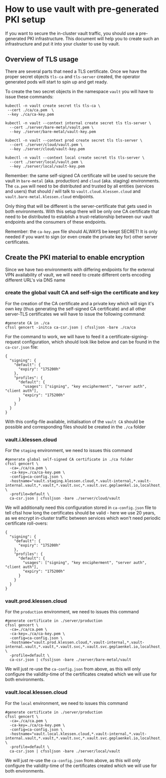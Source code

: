 # How to use vault with pre-generated PKI setup
If you want to secure the in-cluster vault traffic, you should use a pre-generated PKI infrastructure. This document will help you to create such an infrastructure and put it into your cluster to use by vault.

## Overview of TLS usage
There are several parts that need a TLS certificate. Once we have the proper secret objects `tls-ca` and `tls-server` created, the operator generated pods will start to spin up and get ready.

To create the two secret objects in the namespace `vault` you will have to issue these commands:

```
kubectl -n vault create secret tls tls-ca \
 --cert ./ca/ca.pem  \
 --key ./ca/ca-key.pem

kubectl -n vault --context internal create secret tls tls-server \
  --cert ./server/bare-metal/vault.pem \
  --key ./server/bare-metal/vault-key.pem

kubectl -n vault --context prod create secret tls tls-server \
  --cert ./server/cloud/vault.pem \
  --key ./server/cloud/vault-key.pem

kubectl -n vault --context local create secret tls tls-server \
  --cert ./server/local/vault.pem \
  --key ./server/local/vault-key.pem

```

Remember: the same self-signed CA certificate will be used to secure the vault in `bare-metal` (aka. production) and `cloud` (aka. staging) environments. The `ca.pem` will need to be distributed and trusted by all entities (services and users) that should / will talk to `vault.cloud.klessen.cloud` and `vault.bare-metal.klessen.cloud` endpoints.

Only thing that will be different is the server-certificate that gets used in both environments. With this setup there will be only one CA certificate that need to be distributed to establish a trust-relationship between our vault endpoints and the consumers of these endpoints.

Remember: the `ca-key.pem` file should ALWAYS be keept SECRET! It is only needed if you want to sign (or even create the private key for) other server certificates.

## Create the PKI material to enable encryption
Since we have two environments with differing endpoints for the external VPN availability of vault, we will need to create different certs encoding different URL's via DNS name

### create the global vault CA and self-sign the certificate and key
For the creation of the CA certificate and a private key which will sign it's own key (thus generating the self-signed CA certificate) and all other server-TLS certificates we will have to issue the following command:

```
#generate CA in ./ca
cfssl gencert -initca ca-csr.json | cfssljson -bare ./ca/ca
```

For the command to work, we will have to feed it a certificate-signing-request configuration, which should look like below and can be found in the `ca-csr.json` file:
```
{
  "signing": {
    "default": {
      "expiry": "175200h"
    },
    "profiles": {
      "default": {
        "usages": ["signing", "key encipherment", "server auth", "client auth"],
        "expiry": "175200h"
      }
    }
  }
}
```
With this config-file available, initialisation of the `vault CA` should be possible and corresponding files should be created in the `./ca` folder

### vault.i.klessen.cloud
For the `staging` environment, we need to issues this command
```
#generate global self-signed CA certificate in ./ca folder
cfssl gencert \
  -ca=./ca/ca.pem \
  -ca-key=./ca/ca-key.pem \
  -config=ca-config.json \
  -hostname="vault.staging.klessen.cloud,*.vault-internal,*.vault-internal.vault,*.vault,*.vault.svc,*.vault.svc.geplaenkel.io,localhost,127.0.0.1" \
  -profile=default \
  ca-csr.json | cfssljson -bare ./server/cloud/vault
```

We will additionally need this configuration stored in `ca-config.json` file to tell cfssl how long the certificates should be valid - here we use 20 years, as we encrypt in-cluster traffic between services which won't need periodic certificate roll-overs:
```
{
  "signing": {
    "default": {
      "expiry": "175200h"
    },
    "profiles": {
      "default": {
        "usages": ["signing", "key encipherment", "server auth", "client auth"],
        "expiry": "175200h"
      }
    }
  }
}
```

### vault.prod.klessen.cloud
For the `production` environment, we need to issues this command
```
#generate certificate in ./server/production
cfssl gencert \
  -ca=./ca/ca.pem \
  -ca-key=./ca/ca-key.pem \
  -config=ca-config.json \
  -hostname="vault.prod.klessen.cloud,*.vault-internal,*.vault-internal.vault,*.vault,*.vault.svc,*.vault.svc.geplaenkel.io,localhost,127.0.0.1" \
  -profile=default \
  ca-csr.json | cfssljson -bare ./server/bare-metal/vault
```
We will just re-use the `ca-config.json` from above, as this will only configure the validity-time of the certificates created which we will use for both environments.

### vault.local.klessen.cloud
For the `local` environment, we need to issues this command
```
#generate certificate in ./server/production
cfssl gencert \
  -ca=./ca/ca.pem \
  -ca-key=./ca/ca-key.pem \
  -config=ca-config.json \
  -hostname="vault.local.klessen.cloud,*.vault-internal,*.vault-internal.vault,*.vault,*.vault.svc,*.vault.svc.geplaenkel.io,localhost,127.0.0.1" \
  -profile=default \
  ca-csr.json | cfssljson -bare ./server/local/vault
```
We will just re-use the `ca-config.json` from above, as this will only configure the validity-time of the certificates created which we will use for both environments.